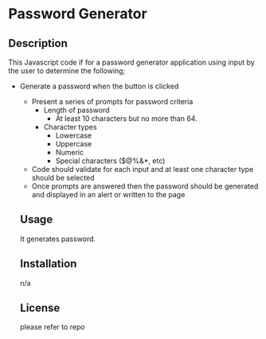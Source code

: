  # Password Generator

 ## Description
 This Javascript code if for a password generator application using input by the user to determine the following;

* Generate a password when the button is clicked
  * Present a series of prompts for password criteria
    * Length of password
      * At least 10 characters but no more than 64.
    * Character types
      * Lowercase
      * Uppercase
      * Numeric
      * Special characters ($@%&*, etc)
  * Code should validate for each input and at least one character type should be selected
  * Once prompts are answered then the password should be generated and displayed in an alert or written to the page

  ## Usage
  It generates password.

  

  ## Installation
  n/a

  ## License
  please refer to repo





